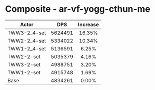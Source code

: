 # Composite - ar-vf-yogg-cthun-me
| Actor | DPS | Increase |
|---|:---:|:---:|
|TWW3-2_4-set|5624491|16.35%|
|TWW2-2_4-set|5334022|10.34%|
|TWW1-2_4-set|5136591|6.25%|
|TWW2-2-set|5035379|4.16%|
|TWW3-2-set|4988751|3.20%|
|TWW1-2-set|4915748|1.69%|
|Base|4834261|0.00%|
